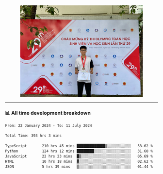 <p align="center"><img src="asset/header.jpg" width="80%"/></p>

---
<!-- 
<details>
  <summary>📃 My Resume</summary>

### Education

- 📖 **Information Technology**\
📆 10/2021 - present\
📍 **Thang Long University** - Hoang Mai, Hanoi, Vietnam -->

<!-- ### Experience
- 👨‍💻 **Full Stack Web Intern**\
📆 09/2022 - 12/2023\
📍 **TECH 5S** -  Luu Huu Phuong, Phuong My Dinh I, Nam Tu Liem, Hanoi.


- 👨‍💻 **Full Stack Web Fresher**\
📆 1/2022 - 05/2023\
📍 **TECH 5S** -  Luu Huu Phuong, Phuong My Dinh I, Nam Tu Liem, Hanoi.

- 👨‍💻 **Frontend Web Fresher**\
📆 11/2023 - present\
📍 **White Neuron** -  Mau Luong, Ha Dong, Hanoi, Vietnam
</details> -->

### 📊 All time development breakdown

<!--START_SECTION:waka-->

```txt
From: 22 January 2024 - To: 11 July 2024

Total Time: 393 hrs 3 mins

TypeScript       210 hrs 45 mins █████████████▒░░░░░░░░░░░   53.62 %
Python           124 hrs 12 mins ████████░░░░░░░░░░░░░░░░░   31.60 %
JavaScript       22 hrs 23 mins  █▒░░░░░░░░░░░░░░░░░░░░░░░   05.69 %
HTML             10 hrs 18 mins  ▓░░░░░░░░░░░░░░░░░░░░░░░░   02.62 %
JSON             5 hrs 39 mins   ▒░░░░░░░░░░░░░░░░░░░░░░░░   01.44 %
```

<!--END_SECTION:waka-->
